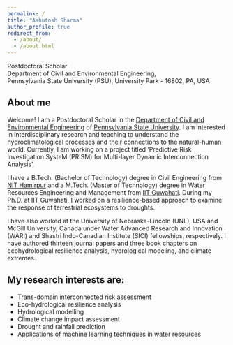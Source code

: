 ```yaml
---
permalink: /
title: "Ashutosh Sharma"
author_profile: true
redirect_from: 
  - /about/
  - /about.html
---
```


Postdoctoral Scholar <br /> 
Department of Civil and Environmental Engineering, <br /> 
Pennsylvania State University (PSU), University Park - 16802, PA, USA <br /> 

## About me

Welcome! I am a Postdoctoral Scholar in the [Department of Civil and Environmental Engineering](https://www.cee.psu.edu/) of [Pennsylvania State University](https://www.psu.edu/). I am interested in interdisciplinary research and teaching to understand the hydroclimatological processes and their connections to the natural-human world. Currently, I am working on a project titled ‘Predictive Risk Investigation SysteM (PRISM) for Multi-layer Dynamic Interconnection Analysis’.

I have a B.Tech. (Bachelor of Technology) degree in Civil Engineering from [NIT Hamirpur](https://nith.ac.in/) and a M.Tech. (Master of Technology) degree in Water Resources Engineering and Management from [IIT Guwahati](https://iitg.ac.in/). During my Ph.D. at IIT Guwahati, I worked on a resilience-based approach to examine the response of terrestrial ecosystems to droughts.

I have also worked at the University of Nebraska-Lincoln (UNL), USA and McGill University, Canada under Water Advanced Research and Innovation (WARI) and Shastri Indo-Canadian Institute (SICI) fellowships, respectively. I have authored thirteen journal papers and three book chapters on ecohydrological resilience analysis, hydrological modeling, and climate extremes.

## My research interests are:

* Trans-domain interconnected risk assessment
* Eco-hydrological resilience analysis 
* Hydrological modelling
* Climate change impact assessment
* Drought and rainfall prediction
* Applications of machine learning techniques in water resources 




